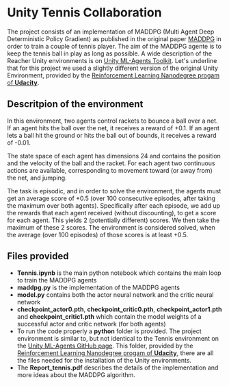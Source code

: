 # Unity Tennis Collaboration

The project consists of an implementation of MADDPG (Multi Agent Deep Deterministic Policy Gradient) as published in the original paper [MADDPG](https://proceedings.neurips.cc/paper/2017/file/68a9750337a418a86fe06c1991a1d64c-Paper.pdf) in order to train a couple of tennis player. The aim of the MADDPG agente is to keep the tennis ball in play as long as possible.
A wide description of the Reacher Unity environments is on [Unity ML-Agents Toolkit](https://github.com/Unity-Technologies/ml-agents).
Let's underline that for this project we used a slightly different version of the original Unity Environment, provided by the [Reinforcement Learning Nanodegree progam of **Udacity**]( https://www.udacity.com/course/deep-reinforcement-learning-nanodegree--nd893).

## Descritpion of the environment

In this environment, two agents control rackets to bounce a ball over a net. If an agent hits the ball over the net, it receives a reward of +0.1. If an agent lets a ball hit the ground or hits the ball out of bounds, it receives a reward of -0.01.

The state space of each agent has dimensions 24 and contains the position and the velocity of the ball and the racket. For each agent two continuous actions are available, corresponding to movement toward (or away from) the net, and jumping.

The task is episodic, and in order to solve the environment, the agents must get an average score of +0.5 (over 100 consecutive episodes, after taking the maximum over both agents). Specifically after each episode, we add up the rewards that each agent received (without discounting), to get a score for each agent. This yields 2 (potentially different) scores. We then take the maximum of these 2 scores. The environment is considered solved, when the average (over 100 episodes) of those scores is at least +0.5.

## Files provided

- **Tennis.ipynb** is the main python notebook which contains the main loop to train the MADDPG agents
- **maddpg.py** is the implementation of the MADDPG agents
- **model.py** contains both the actor neural network and the critic neural network
- **checkpoint_actor0.pth**, **checkpoint_critic0.pth**, **checkpoint_actor1.pth** and **checkpoint_critic1.pth** which contain the model weights of a successful actor and critic network (for both agents)
- To run the code properly a **python** folder is provided. The project environment is similar to, but not identical to the Tennis environment on the [Unity ML-Agents GitHub page](https://github.com/Unity-Technologies/ml-agents). This folder, provided by the [Reinforcement Learning Nanodegree progam of **Udacity**]( https://www.udacity.com/course/deep-reinforcement-learning-nanodegree--nd893), there are all the files needed for the installation of the Unity environments. 
- The **Report_tennis.pdf** describes the details of the implementation and more ideas about the MADDPG algorithm.
